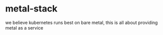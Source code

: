 # metal-stack
we believe kubernetes runs best on bare metal, this is all about providing metal as a service

